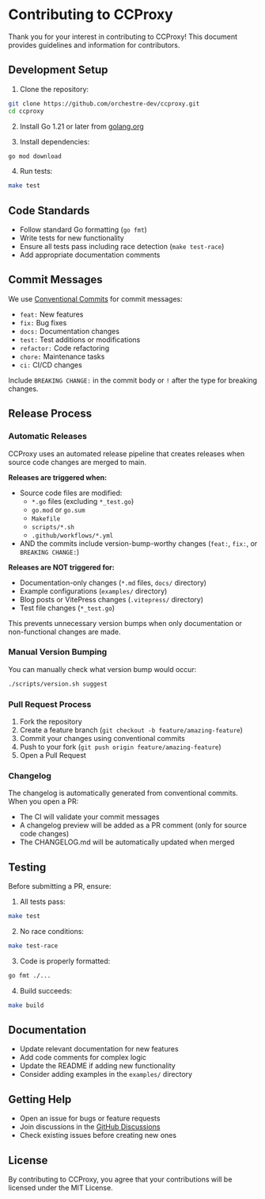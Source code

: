 # Contributing to CCProxy

Thank you for your interest in contributing to CCProxy! This document provides guidelines and information for contributors.

## Development Setup

1. Clone the repository:
```bash
git clone https://github.com/orchestre-dev/ccproxy.git
cd ccproxy
```

2. Install Go 1.21 or later from [golang.org](https://golang.org)

3. Install dependencies:
```bash
go mod download
```

4. Run tests:
```bash
make test
```

## Code Standards

- Follow standard Go formatting (`go fmt`)
- Write tests for new functionality
- Ensure all tests pass including race detection (`make test-race`)
- Add appropriate documentation comments

## Commit Messages

We use [Conventional Commits](https://www.conventionalcommits.org/) for commit messages:

- `feat:` New features
- `fix:` Bug fixes
- `docs:` Documentation changes
- `test:` Test additions or modifications
- `refactor:` Code refactoring
- `chore:` Maintenance tasks
- `ci:` CI/CD changes

Include `BREAKING CHANGE:` in the commit body or `!` after the type for breaking changes.

## Release Process

### Automatic Releases

CCProxy uses an automated release pipeline that creates releases when source code changes are merged to main.

**Releases are triggered when:**
- Source code files are modified:
  - `*.go` files (excluding `*_test.go`)
  - `go.mod` or `go.sum`
  - `Makefile`
  - `scripts/*.sh`
  - `.github/workflows/*.yml`
- AND the commits include version-bump-worthy changes (`feat:`, `fix:`, or `BREAKING CHANGE:`)

**Releases are NOT triggered for:**
- Documentation-only changes (`*.md` files, `docs/` directory)
- Example configurations (`examples/` directory)
- Blog posts or VitePress changes (`.vitepress/` directory)
- Test file changes (`*_test.go`)

This prevents unnecessary version bumps when only documentation or non-functional changes are made.

### Manual Version Bumping

You can manually check what version bump would occur:
```bash
./scripts/version.sh suggest
```

### Pull Request Process

1. Fork the repository
2. Create a feature branch (`git checkout -b feature/amazing-feature`)
3. Commit your changes using conventional commits
4. Push to your fork (`git push origin feature/amazing-feature`)
5. Open a Pull Request

### Changelog

The changelog is automatically generated from conventional commits. When you open a PR:
- The CI will validate your commit messages
- A changelog preview will be added as a PR comment (only for source code changes)
- The CHANGELOG.md will be automatically updated when merged

## Testing

Before submitting a PR, ensure:

1. All tests pass:
```bash
make test
```

2. No race conditions:
```bash
make test-race
```

3. Code is properly formatted:
```bash
go fmt ./...
```

4. Build succeeds:
```bash
make build
```

## Documentation

- Update relevant documentation for new features
- Add code comments for complex logic
- Update the README if adding new functionality
- Consider adding examples in the `examples/` directory

## Getting Help

- Open an issue for bugs or feature requests
- Join discussions in the [GitHub Discussions](https://github.com/orchestre-dev/ccproxy/discussions)
- Check existing issues before creating new ones

## License

By contributing to CCProxy, you agree that your contributions will be licensed under the MIT License.